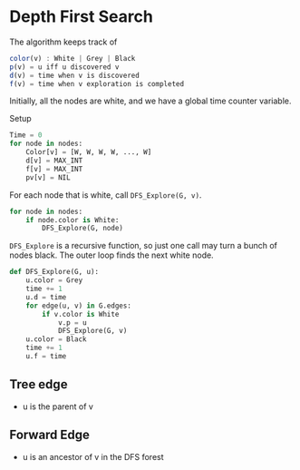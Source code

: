 # Depth First Search

The algorithm keeps track of

```typescript
color(v) : White | Grey | Black 
p(v) = u iff u discovered v
d(v) = time when v is discovered
f(v) = time when v exploration is completed
```

Initially, all the nodes are white, and we have a global time counter variable.

Setup 

```python
Time = 0
for node in nodes:
    Color[v] = [W, W, W, W, ..., W]
    d[v] = MAX_INT
    f[v] = MAX_INT
    pv[v] = NIL
```

For each node that is white, call `DFS_Explore(G, v)`.

```python
for node in nodes:
    if node.color is White:
        DFS_Explore(G, node)
```

`DFS_Explore` is a recursive function, so just one call may turn a bunch of nodes black. The outer loop finds the next white node. 

```python
def DFS_Explore(G, u):
    u.color = Grey
    time += 1
    u.d = time
    for edge(u, v) in G.edges:
        if v.color is White
            v.p = u
            DFS_Explore(G, v)
    u.color = Black
    time += 1
    u.f = time
```


## Tree edge
* u is the parent of v
## Forward Edge
* u is an ancestor of v in the DFS forest
